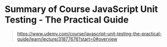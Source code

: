 # Summary of Course JavaScript Unit Testing - The Practical Guide

> <https://www.udemy.com/course/javascript-unit-testing-the-practical-guide/learn/lecture/31877676?start=0#overview>
